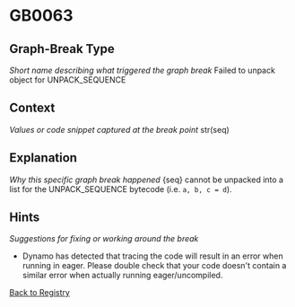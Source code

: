 # GB0063

## Graph-Break Type
*Short name describing what triggered the graph break*
Failed to unpack object for UNPACK_SEQUENCE

## Context
*Values or code snippet captured at the break point*
str(seq)

## Explanation
*Why this specific graph break happened*
{seq} cannot be unpacked into a list for the UNPACK_SEQUENCE bytecode (i.e. `a, b, c = d`).

## Hints
*Suggestions for fixing or working around the break*
- Dynamo has detected that tracing the code will result in an error when running in eager. Please double check that your code doesn't contain a similar error when actually running eager/uncompiled.



[Back to Registry](../index.md)
